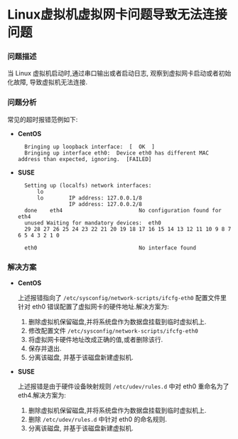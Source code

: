# Linux虚拟机虚拟网卡问题导致无法连接问题 #

### 问题描述 ###

当 Linux 虚拟机启动时,通过串口输出或者启动日志, 观察到虚拟网卡启动或者初始化故障, 导致虚拟机无法连接.

### 问题分析 ###

常见的超时报错范例如下:

- **CentOS**
 
		Bringing up loopback interface:  [  OK  ]
		Bringing up interface eth0:  Device eth0 has different MAC address than expected, ignoring.  [FAILED]

- **SUSE**
 
		Setting up (localfs) network interfaces:
		    lo        
		    lo        IP address: 127.0.0.1/8   
		              IP address: 127.0.0.2/8   
		done   	eth4      		            No configuration found for eth4
		unused Waiting for mandatory devices:  eth0 
		29 28 27 26 25 24 23 22 21 20 19 18 17 16 15 14 13 12 11 10 9 8 7 6 5 4 3 2 1 0 
		 
		eth0                                No interface found		

### 解决方案 ###

- **CentOS**
 
	上述报错指向了 `/etc/sysconfig/network-scripts/ifcfg-eth0` 配置文件里针对 eth0 错误配置了虚拟网卡的硬件地址.解决方案为:

	1.	删除虚拟机保留磁盘,并将系统盘作为数据盘挂载到临时虚拟机上.
	2.	修改配置文件 `/etc/sysconfig/network-scripts/ifcfg-eth0`
	3.	将虚拟网卡硬件地址改成正确的值,或者删除该行.
	4.	保存并退出.
	5.	分离该磁盘, 并基于该磁盘新建虚拟机.

- **SUSE**
 
	上述报错是由于硬件设备映射规则 `/etc/udev/rules.d` 中对 eth0 重命名为了 eth4.解决方案为:

	1.	删除虚拟机保留磁盘,并将系统盘作为数据盘挂载到临时虚拟机上.
	2.	删除 `/etc/udev/rules.d` 中针对 eth0 的命名规则.
	3.	分离该磁盘, 并基于该磁盘新建虚拟机.